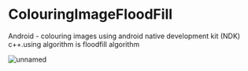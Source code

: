 # ColouringImageFloodFill
Android - colouring images using android native development kit (NDK) c++.using algorithm is floodfill algorithm

![unnamed](https://user-images.githubusercontent.com/4619855/63828706-039d8900-c985-11e9-95c5-b8d92be6a28f.png)
